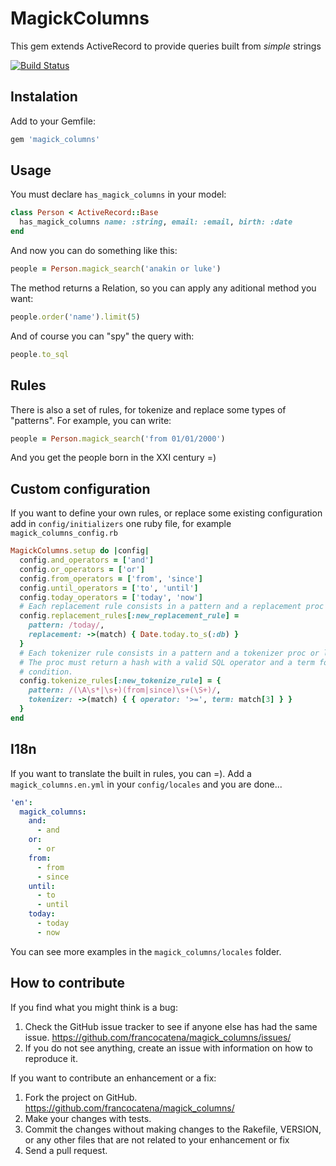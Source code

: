 # MagickColumns

This gem extends ActiveRecord to provide queries built from *simple* strings

[![Build Status](https://travis-ci.org/cirope/magick_columns.svg?branch=master)](https://travis-ci.org/cirope/magick_columns)

## Instalation

Add to your Gemfile:

```ruby
gem 'magick_columns'
```

## Usage

You must declare `has_magick_columns` in your model:

```ruby
class Person < ActiveRecord::Base
  has_magick_columns name: :string, email: :email, birth: :date
end
```

And now you can do something like this:

```ruby
people = Person.magick_search('anakin or luke')
```

The method returns a Relation, so you can apply any aditional method you want:

```ruby
people.order('name').limit(5)
```

And of course you can "spy" the query with:

```ruby
people.to_sql
```

## Rules

There is also a set of rules, for tokenize and replace some types of "patterns".
For example, you can write:

```ruby
people = Person.magick_search('from 01/01/2000')
```

And you get the people born in the XXI century =)

## Custom configuration

If you want to define your own rules, or replace some existing configuration add
in `config/initializers` one ruby file, for example `magick_columns_config.rb`

```ruby
MagickColumns.setup do |config|
  config.and_operators = ['and']
  config.or_operators = ['or']
  config.from_operators = ['from', 'since']
  config.until_operators = ['to', 'until']
  config.today_operators = ['today', 'now']
  # Each replacement rule consists in a pattern and a replacement proc or lambda
  config.replacement_rules[:new_replacement_rule] =
    pattern: /today/,
    replacement: ->(match) { Date.today.to_s(:db) }
  }
  # Each tokenizer rule consists in a pattern and a tokenizer proc or lambda.
  # The proc must return a hash with a valid SQL operator and a term for the
  # condition.
  config.tokenize_rules[:new_tokenize_rule] = {
    pattern: /(\A\s*|\s+)(from|since)\s+(\S+)/,
    tokenizer: ->(match) { { operator: '>=', term: match[3] } }
  }
end
```

## I18n

If you want to translate the built in rules, you can =). Add a
`magick_columns.en.yml` in your `config/locales` and you are done...

```yml
'en':
  magick_columns:
    and:
      - and
    or:
      - or
    from:
      - from
      - since
    until:
      - to
      - until
    today:
      - today
      - now
```

You can see more examples in the `magick_columns/locales` folder.

## How to contribute

If you find what you might think is a bug:

1. Check the GitHub issue tracker to see if anyone else has had the same issue.
   https://github.com/francocatena/magick_columns/issues/
2. If you do not see anything, create an issue with information on how to reproduce it.

If you want to contribute an enhancement or a fix:

1. Fork the project on GitHub.
   https://github.com/francocatena/magick_columns/
2. Make your changes with tests.
3. Commit the changes without making changes to the Rakefile, VERSION, or any other files that are not related to your enhancement or fix
4. Send a pull request.
